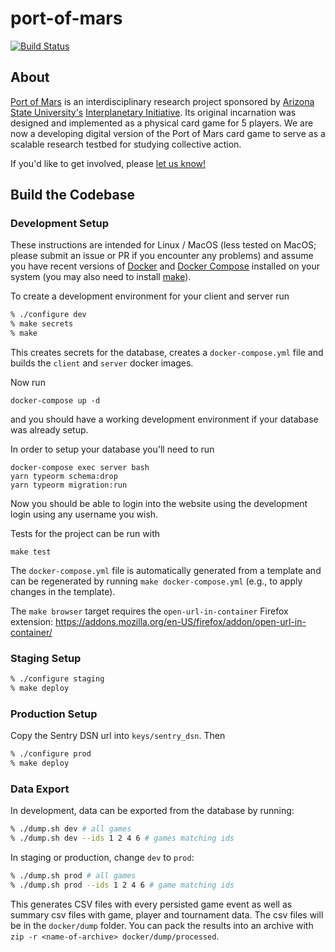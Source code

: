 # port-of-mars

[![Build Status](https://travis-ci.com/virtualcommons/port-of-mars.svg?token=Axd1f7q98op1tRxrKi92&branch=master)](https://travis-ci.com/virtualcommons/port-of-mars)

## About

[Port of Mars](https://interplanetary.asu.edu/port-of-mars) is an interdisciplinary research project sponsored by [Arizona State University's](https://www.asu.edu) [Interplanetary Initiative](https://interplanetary.asu.edu/). Its original incarnation was designed and implemented as a physical card game for 5 players. We are now a developing digital version of the Port of Mars card game to serve as a scalable research testbed for studying collective action.

If you'd like to get involved, please [let us know!](https://complexity.asu.edu/contact)

## Build the Codebase

### Development Setup

These instructions are intended for Linux / MacOS (less tested on MacOS; please submit an issue or PR if you encounter any problems) and assume you have recent versions of [Docker](https://docs.docker.com/engine/install/#server) and [Docker Compose](https://docs.docker.com/compose/install/) installed on your system (you may also need to install [make](https://www.gnu.org/software/make/)).

To create a development environment for your client and server run

```bash
% ./configure dev
% make secrets
% make
```

This creates secrets for the database, creates a `docker-compose.yml` file and builds the `client` and `server` docker images.

Now run

```
docker-compose up -d
```

and you should have a working development environment if your database was already setup.

In order to setup your database you'll need to run

```
docker-compose exec server bash
yarn typeorm schema:drop
yarn typeorm migration:run
```

Now you should be able to login into the website using the development login using any username you wish.

Tests for the project can be run with

```
make test
```

The `docker-compose.yml` file is automatically generated from a template and can be regenerated by running `make docker-compose.yml` (e.g., to apply changes in the template).

The `make browser` target requires the `open-url-in-container` Firefox extension: https://addons.mozilla.org/en-US/firefox/addon/open-url-in-container/


### Staging Setup

```bash
% ./configure staging
% make deploy
```

### Production Setup

Copy the Sentry DSN url into `keys/sentry_dsn`. Then 

```bash
% ./configure prod
% make deploy
```

### Data Export

In development, data can be exported from the database by running:

```bash
% ./dump.sh dev # all games
% ./dump.sh dev --ids 1 2 4 6 # games matching ids
```

In staging or production, change `dev` to `prod`:

```bash
% ./dump.sh prod # all games
% ./dump.sh prod --ids 1 2 4 6 # game matching ids
```


This generates CSV files with every persisted game event as well as summary csv files with game, player and tournament data. The csv files will be in the `docker/dump` folder. You can pack the results into an archive with `zip -r <name-of-archive> docker/dump/processed`.
